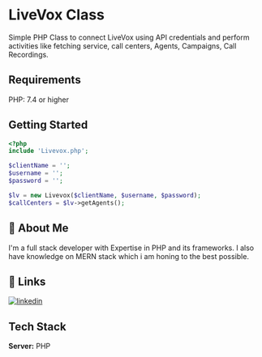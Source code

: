 
# LiveVox Class

Simple PHP Class to connect LiveVox using API credentials and perform activities like fetching service, call centers, Agents, Campaigns, Call Recordings.



## Requirements
PHP: 7.4 or higher
## Getting Started
```php
<?php
include 'Livevox.php';

$clientName = '';
$username = '';
$password = '';

$lv = new Livevox($clientName, $username, $password);
$callCenters = $lv->getAgents();

```
## 🚀 About Me
I'm a full stack developer with Expertise in PHP and its frameworks. I also have knowledge on MERN stack which i am honing to the best possible.


## 🔗 Links
[![linkedin](https://img.shields.io/badge/linkedin-0A66C2?style=for-the-badge&logo=linkedin&logoColor=white)](https://www.linkedin.com/in/priy-ranjan-prakash/)



## Tech Stack

**Server:** PHP

